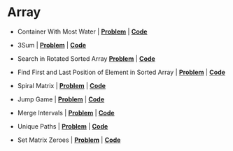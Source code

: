 # Array

* Container With Most Water | [**Problem**](https://leetcode.com/problems/container-with-most-water) | [**Code**](https://github.com/Ankesh11/LeetCode/blob/main/Array/container_with_most_water.cpp)

* 3Sum | [**Problem**](https://leetcode.com/problems/3sum) | [**Code**](https://github.com/Ankesh11/LeetCode/blob/main/Array/3sum.cpp)

* Search in Rotated Sorted Array [**Problem**](https://leetcode.com/problems/search-in-rotated-sorted-array) | [**Code**](https://github.com/Ankesh11/LeetCode/blob/main/Array/search_in_rotated_sorted_array.cpp)

* Find First and Last Position of Element in Sorted Array | [**Problem**](https://leetcode.com/problems/find-first-and-last-position-of-element-in-sorted-array) | [**Code**](https://github.com/Ankesh11/LeetCode/blob/main/Array/find_first_and_last_position_of_element_in_sorted_array.cpp)

* Spiral Matrix | [**Problem**](https://leetcode.com/problems/spiral-matrix) | [**Code**](https://github.com/Ankesh11/LeetCode/blob/main/Array/spiral_matrix.cpp)

* Jump Game | [**Problem**](https://leetcode.com/problems/jump-game) | [**Code**](https://github.com/Ankesh11/LeetCode/blob/main/Array/jump_game.cpp)

* Merge Intervals | [**Problem**](https://leetcode.com/problems/merge-intervals) | [**Code**](https://github.com/Ankesh11/LeetCode/blob/main/Array/merge_intervals.cpp)

* Unique Paths | [**Problem**](https://leetcode.com/problems/unique-paths) | [**Code**](https://github.com/Ankesh11/LeetCode/blob/main/Array/unique_paths.cpp)

* Set Matrix Zeroes | [**Problem**](https://leetcode.com/problems/set-matrix-zeroes) | [**Code**](https://github.com/Ankesh11/LeetCode/blob/main/Array/set_matrix_zeroes.cpp)